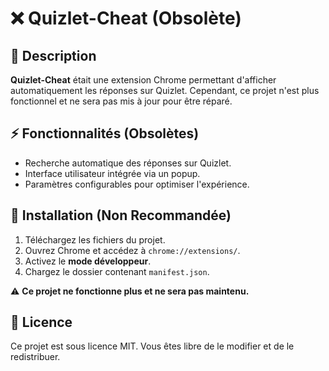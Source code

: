 # ❌ Quizlet-Cheat (Obsolète)

## 📜 Description

**Quizlet-Cheat** était une extension Chrome permettant d'afficher automatiquement les réponses sur Quizlet. Cependant, ce projet n'est plus fonctionnel et ne sera pas mis à jour pour être réparé.

## ⚡ Fonctionnalités (Obsolètes)

- Recherche automatique des réponses sur Quizlet.
- Interface utilisateur intégrée via un popup.
- Paramètres configurables pour optimiser l'expérience.

## 🚀 Installation (Non Recommandée)

1. Téléchargez les fichiers du projet.
2. Ouvrez Chrome et accédez à `chrome://extensions/`.
3. Activez le **mode développeur**.
4. Chargez le dossier contenant `manifest.json`.

⚠️ **Ce projet ne fonctionne plus et ne sera pas maintenu.**

## 📜 Licence

Ce projet est sous licence MIT. Vous êtes libre de le modifier et de le redistribuer.
